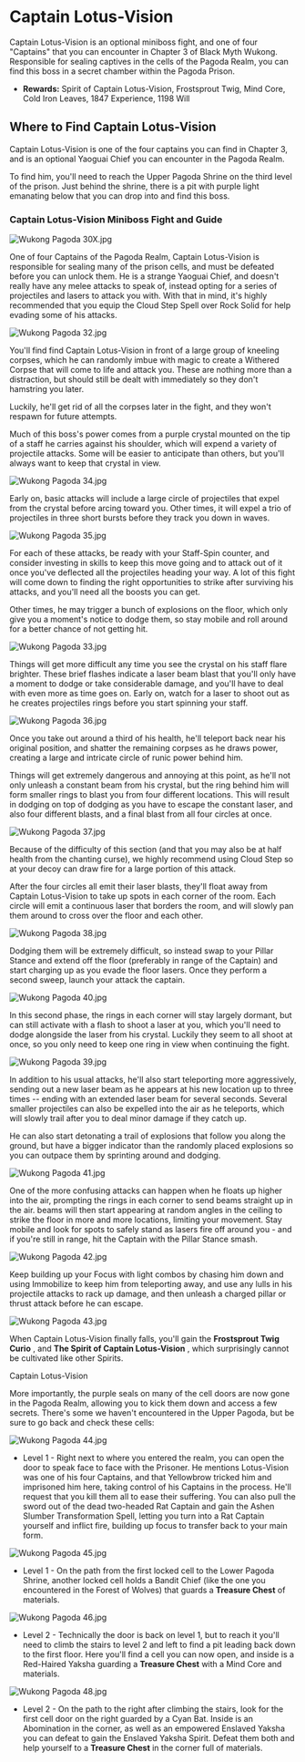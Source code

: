 # Captain Lotus-Vision

Captain Lotus-Vision is an optional miniboss fight, and one of four "Captains" that you can encounter in Chapter 3 of Black Myth Wukong. Responsible for sealing captives in the cells of the Pagoda Realm, you can find this boss in a secret chamber within the Pagoda Prison. 

  * **Rewards:** Spirit of Captain Lotus-Vision, Frostsprout Twig, Mind Core, Cold Iron Leaves, 1847 Experience, 1198 Will

## Where to Find Captain Lotus-Vision

Captain Lotus-Vision is one of the four captains you can find in Chapter 3, and is an optional Yaoguai Chief you can encounter in the Pagoda Realm. 

To find him, you'll need to reach the Upper Pagoda Shrine on the third level of the prison. Just behind the shrine, there is a pit with purple light emanating below that you can drop into and find this boss. 

### Captain Lotus-Vision Miniboss Fight and Guide

![Wukong Pagoda 30X.jpg](https://oyster.ignimgs.com/mediawiki/apis.ign.com/black-myth-wukong/9/96/Wukong_Pagoda_30X.jpg)

One of four Captains of the Pagoda Realm, Captain Lotus-Vision is responsible for sealing many of the prison cells, and must be defeated before you can unlock them. He is a strange Yaoguai Chief, and doesn't really have any melee attacks to speak of, instead opting for a series of projectiles and lasers to attack you with. With that in mind, it's highly recommended that you equip the Cloud Step Spell over Rock Solid for help evading some of his attacks. 

![Wukong Pagoda 32.jpg](https://oyster.ignimgs.com/mediawiki/apis.ign.com/black-myth-wukong/2/24/Wukong_Pagoda_32.jpg)

You'll find find Captain Lotus-Vision in front of a large group of kneeling corpses, which he can randomly imbue with magic to create a Withered Corpse that will come to life and attack you. These are nothing more than a distraction, but should still be dealt with immediately so they don't hamstring you later. 

Luckily, he'll get rid of all the corpses later in the fight, and they won't respawn for future attempts. 

Much of this boss's power comes from a purple crystal mounted on the tip of a staff he carries against his shoulder, which will expend a variety of projectile attacks. Some will be easier to anticipate than others, but you'll always want to keep that crystal in view. 

![Wukong Pagoda 34.jpg](https://oyster.ignimgs.com/mediawiki/apis.ign.com/black-myth-wukong/4/47/Wukong_Pagoda_34.jpg)

Early on, basic attacks will include a large circle of projectiles that expel from the crystal before arcing toward you. Other times, it will expel a trio of projectiles in three short bursts before they track you down in waves. 

![Wukong Pagoda 35.jpg](https://oyster.ignimgs.com/mediawiki/apis.ign.com/black-myth-wukong/f/f1/Wukong_Pagoda_35.jpg)

For each of these attacks, be ready with your Staff-Spin counter, and consider investing in skills to keep this move going and to attack out of it once you've deflected all the projectiles heading your way. A lot of this fight will come down to finding the right opportunities to strike after surviving his attacks, and you'll need all the boosts you can get. 

Other times, he may trigger a bunch of explosions on the floor, which only give you a moment's notice to dodge them, so stay mobile and roll around for a better chance of not getting hit. 

![Wukong Pagoda 33.jpg](https://oyster.ignimgs.com/mediawiki/apis.ign.com/black-myth-wukong/3/32/Wukong_Pagoda_33.jpg)

Things will get more difficult any time you see the crystal on his staff flare brighter. These brief flashes indicate a laser beam blast that you'll only have a moment to dodge or take considerable damage, and you'll have to deal with even more as time goes on. Early on, watch for a laser to shoot out as he creates projectiles rings before you start spinning your staff. 

![Wukong Pagoda 36.jpg](https://oyster.ignimgs.com/mediawiki/apis.ign.com/black-myth-wukong/5/5a/Wukong_Pagoda_36.jpg)

Once you take out around a third of his health, he'll teleport back near his original position, and shatter the remaining corpses as he draws power, creating a large and intricate circle of runic power behind him. 

Things will get extremely dangerous and annoying at this point, as he'll not only unleash a constant beam from his crystal, but the ring behind him will form smaller rings to blast you from four different locations. This will result in dodging on top of dodging as you have to escape the constant laser, and also four different blasts, and a final blast from all four circles at once. 

![Wukong Pagoda 37.jpg](https://oyster.ignimgs.com/mediawiki/apis.ign.com/black-myth-wukong/b/b1/Wukong_Pagoda_37.jpg)

Because of the difficulty of this section (and that you may also be at half health from the chanting curse), we highly recommend using Cloud Step so at your decoy can draw fire for a large portion of this attack. 

After the four circles all emit their laser blasts, they'll float away from Captain Lotus-Vision to take up spots in each corner of the room. Each circle will emit a continuous laser that borders the room, and will slowly pan them around to cross over the floor and each other. 

![Wukong Pagoda 38.jpg](https://oyster.ignimgs.com/mediawiki/apis.ign.com/black-myth-wukong/f/f3/Wukong_Pagoda_38.jpg)

Dodging them will be extremely difficult, so instead swap to your Pillar Stance and extend off the floor (preferably in range of the Captain) and start charging up as you evade the floor lasers. Once they perform a second sweep, launch your attack the captain. 

![Wukong Pagoda 40.jpg](https://oyster.ignimgs.com/mediawiki/apis.ign.com/black-myth-wukong/4/46/Wukong_Pagoda_40.jpg)

In this second phase, the rings in each corner will stay largely dormant, but can still activate with a flash to shoot a laser at you, which you'll need to dodge alongside the laser from his crystal. Luckily they seem to all shoot at once, so you only need to keep one ring in view when continuing the fight. 

![Wukong Pagoda 39.jpg](https://oyster.ignimgs.com/mediawiki/apis.ign.com/black-myth-wukong/8/8c/Wukong_Pagoda_39.jpg)

In addition to his usual attacks, he'll also start teleporting more aggressively, sending out a new laser beam as he appears at his new location up to three times -- ending with an extended laser beam for several seconds. Several smaller projectiles can also be expelled into the air as he teleports, which will slowly trail after you to deal minor damage if they catch up. 

He can also start detonating a trail of explosions that follow you along the ground, but have a bigger indicator than the randomly placed explosions so you can outpace them by sprinting around and dodging. 

![Wukong Pagoda 41.jpg](https://oyster.ignimgs.com/mediawiki/apis.ign.com/black-myth-wukong/e/e6/Wukong_Pagoda_41.jpg)

One of the more confusing attacks can happen when he floats up higher into the air, prompting the rings in each corner to send beams straight up in the air. beams will then start appearing at random angles in the ceiling to strike the floor in more and more locations, limiting your movement. Stay mobile and look for spots to safely stand as lasers fire off around you - and if you're still in range, hit the Captain with the Pillar Stance smash. 

![Wukong Pagoda 42.jpg](https://oyster.ignimgs.com/mediawiki/apis.ign.com/black-myth-wukong/3/34/Wukong_Pagoda_42.jpg)

Keep building up your Focus with light combos by chasing him down and using Immobilize to keep him from teleporting away, and use any lulls in his projectile attacks to rack up damage, and then unleash a charged pillar or thrust attack before he can escape. 

![Wukong Pagoda 43.jpg](https://oyster.ignimgs.com/mediawiki/apis.ign.com/black-myth-wukong/6/6c/Wukong_Pagoda_43.jpg)

When Captain Lotus-Vision finally falls, you'll gain the **Frostsprout Twig Curio** , and **The Spirit of Captain Lotus-Vision** , which surprisingly cannot be cultivated like other Spirits. 

Captain Lotus-Vision

More importantly, the purple seals on many of the cell doors are now gone in the Pagoda Realm, allowing you to kick them down and access a few secrets. There's some we haven't encountered in the Upper Pagoda, but be sure to go back and check these cells: 

![Wukong Pagoda 44.jpg](https://oyster.ignimgs.com/mediawiki/apis.ign.com/black-myth-wukong/d/d5/Wukong_Pagoda_44.jpg)

  * Level 1 - Right next to where you entered the realm, you can open the door to speak face to face with the Prisoner. He mentions Lotus-Vision was one of his four Captains, and that Yellowbrow tricked him and imprisoned him here, taking control of his Captains in the process. He'll request that you kill them all to ease their suffering. You can also pull the sword out of the dead two-headed Rat Captain and gain the Ashen Slumber Transformation Spell, letting you turn into a Rat Captain yourself and inflict fire, building up focus to transfer back to your main form.

![Wukong Pagoda 45.jpg](https://oyster.ignimgs.com/mediawiki/apis.ign.com/black-myth-wukong/3/3d/Wukong_Pagoda_45.jpg)

  * Level 1 - On the path from the first locked cell to the Lower Pagoda Shrine, another locked cell holds a Bandit Chief (like the one you encountered in the Forest of Wolves) that guards a **Treasure Chest** of materials.

![Wukong Pagoda 46.jpg](https://oyster.ignimgs.com/mediawiki/apis.ign.com/black-myth-wukong/5/5d/Wukong_Pagoda_46.jpg)

  * Level 2 - Technically the door is back on level 1, but to reach it you'll need to climb the stairs to level 2 and left to find a pit leading back down to the first floor. Here you'll find a cell you can now open, and inside is a Red-Haired Yaksha guarding a **Treasure Chest** with a Mind Core and materials.

![Wukong Pagoda 48.jpg](https://oyster.ignimgs.com/mediawiki/apis.ign.com/black-myth-wukong/d/db/Wukong_Pagoda_48.jpg)

  * Level 2 - On the path to the right after climbing the stairs, look for the first cell door on the right guarded by a Cyan Bat. Inside is an Abomination in the corner, as well as an empowered Enslaved Yaksha you can defeat to gain the Enslaved Yaksha Spirit. Defeat them both and help yourself to a **Treasure Chest** in the corner full of materials.